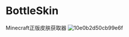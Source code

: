 # BottleSkin
Minecraft正版皮肤获取器
![10e0b2d50cb99e6f](https://github.com/user-attachments/assets/371837e3-b1dc-4577-9655-e7bac2a5e87d)
